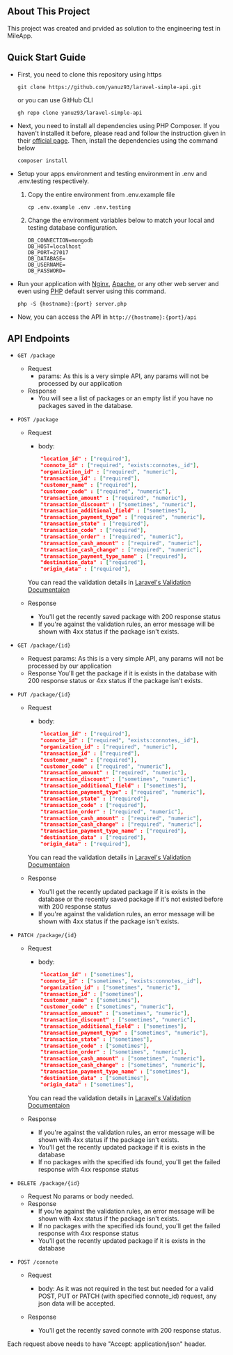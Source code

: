 ## About This Project
This project was created and prvided as solution to the engineering test in MileApp.

## Quick Start Guide
- First, you need to clone this repository using https 
    ```
    git clone https://github.com/yanuz93/laravel-simple-api.git
    ```

    or you can use GitHub CLI
    ```
    gh repo clone yanuz93/laravel-simple-api
    ```

- Next, you need to install all dependencies using PHP Composer. If you haven't installed it before, please read and follow the instruction given in their [official page](https://getcomposer.org). Then, install the dependencies using the command below
    ```
    composer install
    ```

- Setup your apps environment and testing environment in .env and .env.testing respectively.
    1. Copy the entire environment from .env.example file
        ```
        cp .env.example .env .env.testing
        ```
    2. Change the environment variables below to match your local and testing database configuration.
        ```
        DB_CONNECTION=mongodb
        DB_HOST=localhost
        DB_PORT=27017
        DB_DATABASE=
        DB_USERNAME=
        DB_PASSWORD=
        ```

- Run your application with [Nginx](https://nginx.com), [Apache](https://apache.org), or any other web server and even using [PHP](https:/php.net) default server using this command.
    ```
    php -S {hostname}:{port} server.php
    ```

- Now, you can access the API in `http://{hostname}:{port}/api`

## API Endpoints
- `GET /package`
    - Request
        - params: As this is a very simple API, any params will not be processed by our application
    - Response
        - You will see a list of packages or an empty list if you have no packages saved in the database.

- `POST /package`
    - Request
        - body: 
        ```json
            "location_id" : ["required"],
            "connote_id" : ["required", "exists:connotes,_id"],
            "organization_id" : ["required", "numeric"],
            "transaction_id" : ["required"],
            "customer_name" : ["required"],
            "customer_code" : ["required", "numeric"],
            "transaction_amount" : ["required", "numeric"],
            "transaction_discount" : ["sometimes", "numeric"],
            "transaction_additional_field" : ["sometimes"],
            "transaction_payment_type" : ["required", "numeric"],
            "transaction_state" : ["required"],
            "transaction_code" : ["required"],
            "transaction_order" : ["required", "numeric"],
            "transaction_cash_amount" : ["required", "numeric"],
            "transaction_cash_change" : ["required", "numeric"],
            "transaction_payment_type_name" : ["required"],
            "destination_data" : ["required"],
            "origin_data" : ["required"],

        ```
        You can read the validation details in [Laravel's Validation Documentaion](https://laravel.com/docs/8.x/validation#available-validation-rules)

    - Response
        - You'll get the recently saved package with 200 response status
        - If you're against the validation rules, an error message  will be shown with 4xx status if the package isn't exists.

- `GET /package/{id}`
    - Request
        params: As this is a very simple API, any params will not be processed by our application
    - Response
        You'll get the package if it is exists in the database with 200 response status or 4xx status if the package isn't exists.

- `PUT /package/{id}`
    - Request
        - body: 
        ```json
            "location_id" : ["required"],
            "connote_id" : ["required", "exists:connotes,_id"],
            "organization_id" : ["required", "numeric"],
            "transaction_id" : ["required"],
            "customer_name" : ["required"],
            "customer_code" : ["required", "numeric"],
            "transaction_amount" : ["required", "numeric"],
            "transaction_discount" : ["sometimes", "numeric"],
            "transaction_additional_field" : ["sometimes"],
            "transaction_payment_type" : ["required", "numeric"],
            "transaction_state" : ["required"],
            "transaction_code" : ["required"],
            "transaction_order" : ["required", "numeric"],
            "transaction_cash_amount" : ["required", "numeric"],
            "transaction_cash_change" : ["required", "numeric"],
            "transaction_payment_type_name" : ["required"],
            "destination_data" : ["required"],
            "origin_data" : ["required"],

        ```
        You can read the validation details in [Laravel's Validation Documentaion](https://laravel.com/docs/8.x/validation#available-validation-rules)

    - Response
        - You'll get the recently updated package if it is exists in the database or the recently saved package if it's not existed before with 200 response status
        - If you're against the validation rules, an error message  will be shown with 4xx status if the package isn't exists.

- `PATCH /package/{id}`
    - Request
        - body: 
        ```json
            "location_id" : ["sometimes"],
            "connote_id" : ["sometimes", "exists:connotes,_id"],
            "organization_id" : ["sometimes", "numeric"],
            "transaction_id" : ["sometimes"],
            "customer_name" : ["sometimes"],
            "customer_code" : ["sometimes", "numeric"],
            "transaction_amount" : ["sometimes", "numeric"],
            "transaction_discount" : ["sometimes", "numeric"],
            "transaction_additional_field" : ["sometimes"],
            "transaction_payment_type" : ["sometimes", "numeric"],
            "transaction_state" : ["sometimes"],
            "transaction_code" : ["sometimes"],
            "transaction_order" : ["sometimes", "numeric"],
            "transaction_cash_amount" : ["sometimes", "numeric"],
            "transaction_cash_change" : ["sometimes", "numeric"],
            "transaction_payment_type_name" : ["sometimes"],
            "destination_data" : ["sometimes"],
            "origin_data" : ["sometimes"],

        ```
        You can read the validation details in [Laravel's Validation Documentaion](https://laravel.com/docs/8.x/validation#available-validation-rules)

    - Response
        - If you're against the validation rules, an error message will be shown with 4xx status if the package isn't exists.
        - You'll get the recently updated package if it is exists in the database
        - If no packages with the specified ids found, you'll get the failed response with 4xx response status

- `DELETE /package/{id}`
    - Request
        No params or body needed.
    - Response
        - If you're against the validation rules, an error message will be shown with 4xx status if the package isn't exists.
        - If no packages with the specified ids found, you'll get the failed response with 4xx response status
        - You'll get the recently updated package if it is exists in the database

- `POST /connote`
    - Request
        - body: As it was not required in the test but needed for a valid POST, PUT or PATCH (with specified connote_id) request, any json data will be accepted.

    - Response
        - You'll get the recently saved connote with 200 response status.


Each request above needs to have "Accept: application/json" header.